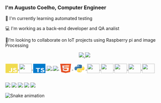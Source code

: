 ### I'm Augusto Coelho, Computer Engineer

🧪 I'm currently learning automated testing

💻 I'm working as a back-end developer and QA analist

🔭I’m looking to collaborate on IoT projects using Raspberry pi and image Processing

<div align="center">
  <a href="https://github.com/AugustoBaden">
  <img height="180em" src="https://github-readme-stats.vercel.app/api?username=AugustoBaden&show_icons=true&theme=dark&include_all_commits=true&count_private=true"/>
  <img height="180em" src="https://github-readme-stats.vercel.app/api/top-langs/?username=AugustoBaden&layout=compact&langs_count=7&theme=dark"/>
</div>
<div style="display: inline_block"><br>
  <img align="center" alt="Rafa-Js" height="30" width="40" src="https://raw.githubusercontent.com/devicons/devicon/master/icons/javascript/javascript-plain.svg">
  <img align="center" height="30" width="40" src="https://cdn.jsdelivr.net/gh/devicons/devicon/icons/nodejs/nodejs-plain.svg">
  <img align="center" alt="Rafa-Ts" height="30" width="40" src="https://raw.githubusercontent.com/devicons/devicon/master/icons/typescript/typescript-plain.svg">
 <img align="center"  height="30" src="https://cdn.jsdelivr.net/gh/devicons/devicon/icons/github/github-original-wordmark.svg" />
  <img align="center"  height="30" src="https://cdn.jsdelivr.net/gh/devicons/devicon/icons/gitlab/gitlab-plain-wordmark.svg" />
  <img align="center" alt="Rafa-HTML" height="30" width="40" src="https://raw.githubusercontent.com/devicons/devicon/master/icons/html5/html5-original.svg">
  <img align="center" alt="Rafa-Python" height="30" width="40" src="https://raw.githubusercontent.com/devicons/devicon/master/icons/python/python-original.svg">
  
 <img align="center"  height="30" width="40" fill=white src="https://cdn.jsdelivr.net/gh/devicons/devicon/icons/selenium/selenium-original.svg" />
<img align="center"  height="30" width="40" fill=white  src="https://cdn.jsdelivr.net/gh/devicons/devicon/icons/express/express-original.svg" />
<img align="center"  height="30" width="40" src="https://cdn.jsdelivr.net/gh/devicons/devicon/icons/mysql/mysql-plain.svg" />
<img align="center"  height="30" width="40" src="https://cdn.jsdelivr.net/gh/devicons/devicon/icons/raspberrypi/raspberrypi-original.svg" />
 <img align="center"  height="30" width="40" src="https://cdn.jsdelivr.net/gh/devicons/devicon/icons/arduino/arduino-original-wordmark.svg" />
          
          
          
           
  
          
          
 </div>
  
  ##
  
 <div> 
  <a href="https://www.youtube.com/channel/UC_-uuuZbY0AAt9CViNzvc-Q" target="_blank"><img src="https://img.shields.io/badge/YouTube-FF0000?style=for-the-badge&logo=youtube&logoColor=white" target="_blank"></a>
  <a href="https://instagram.com/acmimpisa" target="_blank"><img src="https://img.shields.io/badge/-Instagram-%23E4405F?style=for-the-badge&logo=instagram&logoColor=white" target="_blank"></a>
 	  <a href = "mailto:augusto.coelho.baden@gmail.com"><img src="https://img.shields.io/badge/-Gmail-%23333?style=for-the-badge&logo=gmail&logoColor=white" target="_blank"></a>
  <a href="https://www.linkedin.com/in/augusto-coelho-melo" target="_blank"><img src="https://img.shields.io/badge/-LinkedIn-%230077B5?style=for-the-badge&logo=linkedin&logoColor=white" target="_blank"></a> 
  <a href="https://t.me/AugustoOppenheimer" target="_blank"><img src="https://img.shields.io/badge/Telegram-2CA5E0?style=for-the-badge&logo=telegram&logoColor=white" target="_blank"></a> 
 
  ![Snake animation](https://github.com/AugustoBaden/AugustoBaden/blob/output/github-contribution-grid-snake.svg)
 
</div>
<!--
**AugustoBaden/AugustoBaden** is a ✨ _special_ ✨ repository because its `README.md` (this file) appears on your GitHub profile.

Here are some ideas to get you started:

- 🔭 I’m currently working on ...
- 🌱 I’m currently learning ...
- 👯 I’m looking to collaborate on ...
- 🤔 I’m looking for help with ...
- 💬 Ask me about ...
- 📫 How to reach me: ...
- 😄 Pronouns: ...
- ⚡ Fun fact: ...
-->


